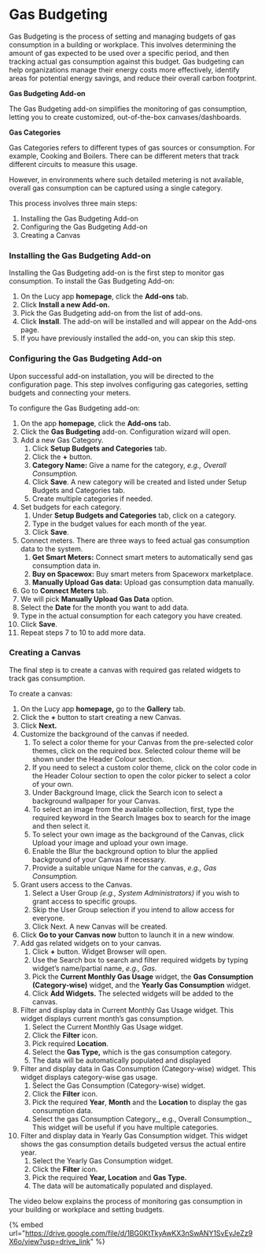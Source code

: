 # Gas Budgeting

Gas Budgeting is the process of setting and managing budgets of gas consumption in a building or workplace. This involves determining the amount of gas expected to be used over a specific period, and then tracking actual gas consumption against this budget. Gas budgeting can help organizations manage their energy costs more effectively, identify areas for potential energy savings, and reduce their overall carbon footprint.

**Gas Budgeting Add-on**

The Gas Budgeting add-on simplifies the monitoring of gas consumption, letting you to create customized, out-of-the-box canvases/dashboards.

**Gas Categories**

Gas Categories refers to different types of gas sources or consumption. For example, Cooking and Boilers. There can be different meters that track different circuits to measure this usage.

However, in environments where such detailed metering is not available, overall gas consumption can be captured using a single category.

This process involves three main steps:

1. Installing the Gas Budgeting Add-on
2. Configuring the Gas Budgeting Add-on
3. Creating a Canvas

### Installing the Gas Budgeting Add-on

Installing the Gas Budgeting add-on is the first step to monitor gas consumption. To install the Gas Budgeting Add-on:

1. On the Lucy app **homepage**, click the **Add-ons** tab.
2. Click **Install a new Add-on.**
3. Pick the Gas Budgeting add-on from the list of add-ons.
4. Click **Install**. The add-on will be installed and will appear on the Add-ons page.
5. If you have previously installed the add-on, you can skip this step.

### Configuring the Gas Budgeting Add-on

Upon successful add-on installation, you will be directed to the configuration page. This step involves configuring gas categories, setting budgets and connecting your meters.

To configure the Gas Budgeting add-on:

1. On the app **homepage**, click the **Add-ons** tab.
2. Click the **Gas Budgeting** add-on. Configuration wizard will open.
3. Add a new Gas Category.
   1. Click **Setup Budgets and Categories** tab.
   2. Click the **+** button.
   3. **Category Name:** Give a name for the category, _e.g., Overall Consumption._
   4. Click **Save**. A new category will be created and listed under Setup Budgets and Categories tab.
   5. Create multiple categories if needed.
4. Set budgets for each category.
   1. Under **Setup Budgets and Categories** tab, click on a category.
   2. Type in the budget values for each month of the year.
   3. Click **Save**.
5. Connect meters. There are three ways to feed actual gas consumption data to the system.
   1. **Get Smart Meters:** Connect smart meters to automatically send gas consumption data in.
   2. **Buy on Spacewox:** Buy smart meters from Spaceworx marketplace.
   3. **Manually Upload Gas data:** Upload gas consumption data manually.
6. Go to **Connect Meters** tab.
7. We will pick **Manually Upload Gas Data** option.
8. Select the **Date** for the month you want to add data.
9. Type in the actual consumption for each category you have created.
10. Click **Save**.
11. Repeat steps 7 to 10 to add more data.

### Creating a Canvas

The final step is to create a canvas with required gas related widgets to track gas consumption.

To create a canvas:

1. On the Lucy app **homepage,** go to the **Gallery** tab.
2. Click the **+** button to start creating a new Canvas.
3. Click **Next.**
4. Customize the background of the canvas if needed.
   1. To select a color theme for your Canvas from the pre-selected color themes, click on the required box. Selected colour theme will be shown under the Header Colour section.
   2. If you need to select a custom color theme, click on the color code in the Header Colour section to open the color picker to select a color of your own.
   3. Under Background Image, click the Search icon to select a background wallpaper for your Canvas.
   4. To select an image from the available collection, first, type the required keyword in the Search Images box to search for the image and then select it.
   5. To select your own image as the background of the Canvas, click Upload your image and upload your own image.
   6. Enable the Blur the background option to blur the applied background of your Canvas if necessary.
   7. Provide a suitable unique Name for the canvas, _e.g., Gas Consumption._
5. Grant users access to the Canvas.
   1. Select a User Group _(e.g., System Administrators)_ if you wish to grant access to specific groups.
   2. Skip the User Group selection if you intend to allow access for everyone.
   3. Click Next. A new Canvas will be created.
6. Click **Go to your Canvas now** button to launch it in a new window.
7. Add gas related widgets on to your canvas.
   1. Click **+** button. Widget Browser will open.
   2. Use the Search box to search and filter required widgets by typing widget’s name/partial name, _e.g., Gas._
   3. Pick the **Current Monthly Gas Usage** widget, the **Gas Consumption (Category-wise)** widget, and the **Yearly Gas Consumption** widget.
   4. Click **Add Widgets.** The selected widgets will be added to the canvas.
8. Filter and display data in Current Monthly Gas Usage widget. This widget displays current month’s gas consumption.
   1. Select the Current Monthly Gas Usage widget.
   2. Click the **Filter** icon.
   3. Pick required **Location**.
   4. Select the **Gas Type,** which is the gas consumption category.
   5. The data will be automatically populated and displayed
9. Filter and display data in Gas Consumption (Category-wise) widget. This widget displays category-wise gas usage.
   1. Select the Gas Consumption (Category-wise) widget.
   2. Click the **Filter** icon.
   3. Pick the required **Year**, **Month** and the **Location** to display the gas consumption data.
   4. Select the gas Consumption Category_, e.g., Overall Consumption._ This widget will be useful if you have multiple categories.
10. Filter and display data in Yearly Gas Consumption widget. This widget shows the gas consumption details budgeted versus the actual entire year.
    1. Select the Yearly Gas Consumption widget.
    2. Click the **Filter** icon.
    3. Pick the required **Year, Location** and **Gas Type.**
    4. The data will be automatically populated and displayed.

The video below explains the process of monitoring gas consumption in your building or workplace and setting budgets.

{% embed url="https://drive.google.com/file/d/1BG0KtTkyAwKX3nSwANY1SvEyJeZz9X6o/view?usp=drive_link" %}
